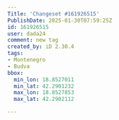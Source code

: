 ```yaml
---
Title: 'Changeset #161926515'
PublishDate: 2025-01-30T07:59:25Z
id: 161926515
user: dada24
comment: new tag
created_by: iD 2.30.4
tags:
- Montenegro
- Budva
bbox:
  min_lon: 18.8527011
  min_lat: 42.2901232
  max_lon: 18.8527853
  max_lat: 42.2902112

---
```

